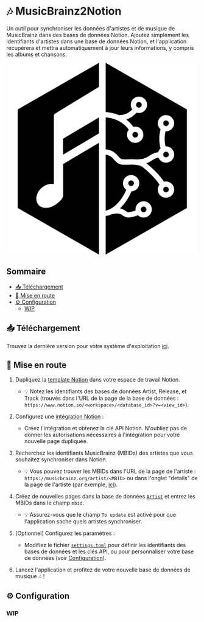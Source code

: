 # 🎶 MusicBrainz2Notion

Un outil pour synchroniser les données d'artistes et de musique de MusicBrainz dans des bases de données Notion.
Ajoutez simplement les identifiants d'artistes dans une base de données Notion, et l'application récupérera et mettra automatiquement à jour leurs informations, y compris les albums et chansons.

<p align="center">
  <img src="media/musicbrainz_black_and_white.png" alt="Logo">
</p>

## Sommaire <!-- omit from toc -->

- [📥 Téléchargement](#-téléchargement)
- [🏃 Mise en route](#-mise-en-route)
- [⚙️ Configuration](#️-configuration)
  - [WIP](#wip)

## 📥 Téléchargement

Trouvez la dernière version pour votre système d'exploitation [ici](https://github.com/Kajiih/MusicBrainz2Notion/releases).

## 🏃 Mise en route

1. Dupliquez la [template Notion](https://steel-pram-3bf.notion.site/El-Music-Box-2-0-10e20647c8df80368434ea6ac7208981) dans votre espace de travail Notion.
   - 💡 Notez les identifiants des bases de données Artist, Release, et Track (trouvés dans l'URL de la page de la base de données : `https://www.notion.so/<workspace>/<database_id>?v=<view_id>`).

2. Configurez une [intégration Notion](https://developers.notion.com/docs/create-a-notion-integration#getting-started) :
   - Créez l'intégration et obtenez la clé API Notion. N'oubliez pas de donner les autorisations nécessaires à l'intégration pour votre nouvelle page dupliquée.

3. Recherchez les identifiants MusicBrainz (MBIDs) des artistes que vous souhaitez synchroniser dans Notion.
   - 💡 Vous pouvez trouver les MBIDs dans l'URL de la page de l'artiste : `https://musicbrainz.org/artist/<MBID>` ou dans l'onglet "details" de la page de l'artiste (par exemple, [ici](https://musicbrainz.org/artist/5b11f4ce-a62d-471e-81fc-a69a8278c7da/details)).

4. Créez de nouvelles pages dans la base de données [`Artist`](https://steel-pram-3bf.notion.site/10e20647c8df80ae923cfa8e19d109d4?v=10e20647c8df81a58be0000cbafdcff3&pvs=4) et entrez les MBIDs dans le champ `mbid`.
   - 💡 Assurez-vous que le champ `To update` est activé pour que l'application sache quels artistes synchroniser.

5. [Optionnel] Configurez les paramètres :
   - Modifiez le fichier [`settings.toml`](./settings.toml) pour définir les identifiants des bases de données et les clés API, ou pour personnaliser votre base de données (voir [Configuration](#️-configuration)).

6. Lancez l'application et profitez de votre nouvelle base de données de musique 🎶 !

## ⚙️ Configuration

### WIP
